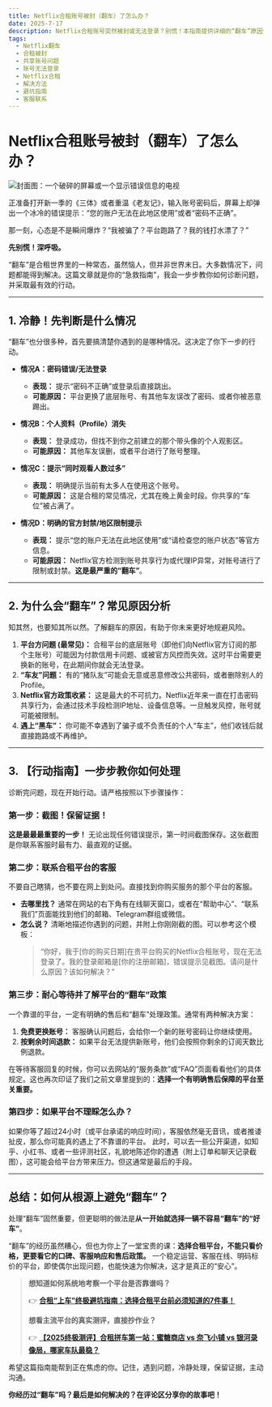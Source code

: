 ```yaml
---
title: Netflix合租账号被封（翻车）了怎么办？
date: 2025-7-17
description: Netflix合租账号突然被封或无法登录？别慌！本指南提供详细的“翻车”原因分析和一步步的解决方法，教你如何截图保留证据、有效联系客服，并了解平台的售后政策。帮你冷静处理，并告诉你如何从源头选择靠P谱平台，避免再次踩坑。
tags:
  - Netflix翻车
  - 合租被封
  - 共享账号问题
  - 账号无法登录
  - Netflix合租
  - 解决方法
  - 避坑指南
  - 客服联系
---
```

# Netflix合租账号被封（翻车）了怎么办？

![封面图：一个破碎的屏幕或一个显示错误信息的电视](/netflixfanche.png)

正准备打开新一季的《三体》或者重温《老友记》，输入账号密码后，屏幕上却弹出一个冰冷的错误提示：“您的账户无法在此地区使用”或者“密码不正确”。

那一刻，心态是不是瞬间爆炸？“我被骗了？平台跑路了？我的钱打水漂了？”

**先别慌！深呼吸。**

“翻车”是合租世界里的一种常态，虽然恼人，但并非世界末日。大多数情况下，问题都能得到解决。这篇文章就是你的“急救指南”，我会一步步教你如何诊断问题，并采取最有效的行动。

---

## 1. 冷静！先判断是什么情况

“翻车”也分很多种，首先要搞清楚你遇到的是哪种情况。这决定了你下一步的行动。

*   **情况A：密码错误/无法登录**
    *   **表现：** 提示“密码不正确”或登录后直接跳出。
    *   **可能原因：** 平台更换了底层账号、有其他车友误改了密码、或者你被恶意踢出。

*   **情况B：个人资料（Profile）消失**
    *   **表现：** 登录成功，但找不到你之前建立的那个带头像的个人观影区。
    *   **可能原因：** 其他车友误删，或者平台进行了账号整理。

*   **情况C：提示“同时观看人数过多”**
    *   **表现：** 明确提示当前有太多人在使用这个账号。
    *   **可能原因：** 这是合租的常见情况，尤其在晚上黄金时段。你共享的“车位”被占满了。

*   **情况D：明确的官方封禁/地区限制提示**
    *   **表现：** 提示“您的账户无法在此地区使用”或“请检查您的账户状态”等官方信息。
    *   **可能原因：** Netflix官方检测到账号共享行为或代理IP异常，对账号进行了限制或封禁。**这是最严重的“翻车”**。

---

## 2. 为什么会“翻车”？常见原因分析

知其然，也要知其所以然。了解翻车的原因，有助于你未来更好地规避风险。

1.  **平台方问题 (最常见)：** 合租平台的底层账号（即他们向Netflix官方订阅的那个主账号）可能因为付款信用卡问题、或被官方风控而失效。这时平台需要更换新的账号，在此期间你就会无法登录。
2.  **“车友”问题：** 有的“猪队友”可能会无意或恶意修改公共密码，或者删除别人的Profile。
3.  **Netflix官方政策收紧：** 这是最大的不可抗力。Netflix近年来一直在打击密码共享行为，会通过技术手段检测IP地址、设备信息等。一旦触发风控，账号就可能被限制。
4.  **遇上“黑车”：** 你可能不幸遇到了骗子或不负责任的个人“车主”，他们收钱后就直接跑路或不再维护。

---

## 3. 【行动指南】一步步教你如何处理

诊断完问题，现在开始行动。请严格按照以下步骤操作：

### **第一步：截图！保留证据！**

**这是最最最重要的一步！** 无论出现任何错误提示，第一时间截图保存。这张截图是你联系客服时最有力、最直观的证据。

### **第二步：联系合租平台的客服**

不要自己瞎猜，也不要在网上到处问。直接找到你购买服务的那个平台的客服。
*   **去哪里找？** 通常在网站的右下角有在线聊天窗口，或者在“帮助中心”、“联系我们”页面能找到他们的邮箱、Telegram群组或微信。
*   **怎么说？** 清晰地描述你遇到的问题，并附上你刚刚截的图。可以参考这个模板：
    > “你好，我于[你的购买日期]在贵平台购买的Netflix合租账号，现在无法登录了。我的登录邮箱是[你的注册邮箱]，错误提示见截图。请问是什么原因？该如何解决？”

### **第三步：耐心等待并了解平台的“翻车”政策**

一个靠谱的平台，一定有明确的售后和“翻车”处理政策。通常有两种解决方案：

1.  **免费更换账号：** 客服确认问题后，会给你一个新的账号密码让你继续使用。
2.  **按剩余时间退款：** 如果平台无法提供新账号，他们会按照你剩余的订阅天数比例退款。

在等待客服回复的时候，你可以去网站的“服务条款”或“FAQ”页面看看他们的具体规定。这也再次印证了我们之前文章里提到的：**选择一个有明确售后保障的平台至关重要。**

### **第四步：如果平台不理睬怎么办？**

如果你等了超过24小时（或平台承诺的响应时间），客服依然毫无音讯，或者推诿扯皮，那么你可能真的遇上了不靠谱的平台。
此时，可以去一些公开渠道，如知乎、小红书、或者一些评测社区，礼貌地陈述你的遭遇（附上订单和聊天记录截图），这可能会给平台方带来压力。但这通常是最后的手段。

---

## 总结：如何从根源上避免“翻车”？

处理“翻车”固然重要，但更聪明的做法是**从一开始就选择一辆不容易“翻车”的“好车”**。

“翻车”的经历虽然糟心，但也为你上了一堂宝贵的课：**选择合租平台，不能只看价格，更要看它的口碑、客服响应和售后政策。** 一个稳定运营、客服在线、明码标价的平台，即使偶尔出现问题，也能快速为你解决，这才是真正的“安心”。

> **想知道如何系统地考察一个平台是否靠谱吗？**
>
> 👉 **[合租“上车”终极避坑指南：选择合租平台前必须知道的7件事！](/hezuxuanze7)**
>
> **想看主流平台的真实测评，直接抄作业？**
>
> 👉 **[【2025终极测评】合租拼车第一站：蜜糖商店 vs 奈飞小铺 vs 银河录像局，哪家车队最稳？](/bidu-tuijian)**

希望这篇指南能帮到正在焦虑的你。记住，遇到问题，冷静处理，保留证据，主动沟通。

**你经历过“翻车”吗？最后是如何解决的？在评论区分享你的故事吧！**

